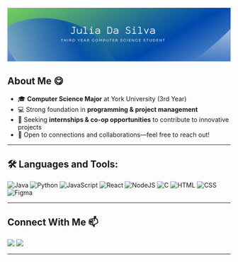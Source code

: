 ![Header Image](header.png)

## About Me 😋

- 🎓 **Computer Science Major** at York University (3rd Year)  
- 💻 Strong foundation in **programming & project management**  
- 🚀 Seeking **internships & co-op opportunities** to contribute to innovative projects  
- 📩 Open to connections and collaborations—feel free to reach out!  

---

## 🛠️ Languages and Tools:

![Java](https://img.shields.io/badge/Java-ED8B00?style=for-the-badge&logo=java&logoColor=white)
![Python](https://img.shields.io/badge/Python-3776AB?style=for-the-badge&logo=python&logoColor=white)
![JavaScript](https://img.shields.io/badge/JavaScript-F7DF1E?style=for-the-badge&logo=javascript&logoColor=black)
![React](https://img.shields.io/badge/React-61DAFB?style=for-the-badge&logo=react&logoColor=black)
![NodeJS](https://img.shields.io/badge/Node.js-43853D?style=for-the-badge&logo=node.js&logoColor=white)
![C](https://img.shields.io/badge/-00599C?style=for-the-badge&logo=c&logoColor=white)
![HTML](https://img.shields.io/badge/HTML5-E34F26?style=for-the-badge&logo=html5&logoColor=white)
![CSS](https://img.shields.io/badge/CSS-1572B6?style=for-the-badge&logo=css3&logoColor=white)
![Figma](https://img.shields.io/badge/Figma-F24E1E?style=for-the-badge&logo=figma&logoColor=white)

---
## Connect With Me 📫
<a target="_blank" href="https://www.linkedin.com/in/julia-da-silva-9a2b25242/"><img src="https://img.shields.io/badge/-LinkedIn-0077B5?style=for-the-badge&logo=Linkedin&logoColor=white"></img></a><!-- Email Badge -->
  <a target="_blank" href="mailto:julia6pds@gmail.com"><img src="https://img.shields.io/badge/-Gmail-D14836?style=for-the-badge&logo=Gmail&logoColor=white"></img></a>
  
---
